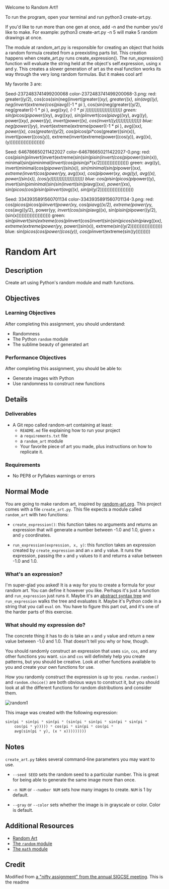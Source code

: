 Welcome to Random Art!!

To run the program, open your terminal and run python3 create-art.py.

If you'd like to run more than one gen at once, add -n and the number you'd like to make.  For example: python3 create-art.py -n 5 will make 5 random drawings at once.

The module at random_art.py is responsible for creating an object that holds a random formula created from a preexisting parts list.  This creation happens
when create_art.py runs create_expression().  The run_expression() function will
evaluate the string held at the object's self.expression, using x and y.  This creates a slower generation of art as the eval function works its way through the very long random formulas.  But it makes cool art!

My favorite 3 are:

Seed-2372483741499200068
color-2372483741499200068-3.png:
  red: greater((y/2), cos(cos(sin(neg(invert(greater((x*y), greater((x), sin(avg((y), neg(invert(extreme(cos(pi*avg((-1 * pi ), cos(sin(neg(greater((y/2), neg(greater((-1 * pi ), avg((x*y), (-1 * pi )))))))))))))))))))))))
  green: sin(pi*cos(pi*power((x*y), avg((x*y), sin(pi*invert(cos(pi*avg((x*y), avg((y), power((x*y), power((y), invert(power((x), cos(invert((y))))))))))))))))
  blue: neg(power((y*y), invert(extreme(extreme(power((-1 * pi ), avg((x*x), power((x), cos(greater((y/2), cos(pi*cos(pi*cos(greater((sin(x)), invert(power((cos(y)), extreme(invert(extreme(power((cos(y)), avg((x), (y))))))))))))))))))))))

Seed: 646786650211422027
color-646786650211422027-0.png:
    red: cos(pi*sin(pi*invert(invert(extreme(sin(sin(pi*sin(invert(cos(pi*power((sin(x)), minimal(sin(pi*minimal(invert(cos(pi*sin(pi*(x/2))))))))))))))))))
    green: avg((y), invert(minimal(cos(pi*power((sin(x)), sin(minimal(sin(pi*power((x*x), extreme(invert(cos(power(y*y, avg((x*x), cos(pi*power(x*y, avg((y), avg((x), power((sin(x)), (cos(y)))))))))))))))))))))
    blue: cos(pi*sin(pi*cos(pi*power((y), invert(sin(pi*minimal(sin(sin(invert(sin(pi*avg((x*x), power((x*x), sin(pi*cos(cos(pi*sin(pi*invert(avg((x), sin(pi*(y/2)))))))))))))))))))))

Seed: 3343935891560701134
color-3343935891560701134-3.png:
      red: cos(pi*cos(pi*cos(pi*invert(power(x*y, cos(pi*avg((x/2), extreme(power(y*y, cos(avg((y/2), power(y*y, invert(cos(sin(pi*avg((x), sin(pi*sin(pi*power((y/2), (sin(x)))))))))))))))))))))
      green: sin(pi*invert(sin(extreme(cos(pi*invert(cos(invert(sin(sin(pi*cos(sin(pi*avg((x*x), extreme(extreme(power(y*y, power((sin(x)), extreme(sin((y/2))))))))))))))))))))
      blue: sin(pi*cos(cos(power((cos(y)), cos(pi*invert(extreme(sin((y)))))))))

# Random Art

## Description

Create art using Python's random module and math functions.

## Objectives

### Learning Objectives

After completing this assignment, you should understand:

* Randomness
* The Python `random` module
* The sublime beauty of generated art

### Performance Objectives

After completing this assignment, you should be able to:

* Generate images with Python
* Use randomness to construct new functions

## Details

### Deliverables

* A Git repo called random-art containing at least:
  * `README.md` file explaining how to run your project
  * a `requirements.txt` file
  * a `random_art` module
  * Your favorite piece of art you made, plus instructions
    on how to replicate it.

### Requirements  

* No PEP8 or Pyflakes warnings or errors

## Normal Mode

You are going to make random art, inspired by
[random-art.org](http://www.random-art.org/). This project comes
with a file `create_art.py`. This file expects a module called
`random_art` with two functions:

* `create_expression()`: this function takes no arguments and returns
  an expression that will generate a number between -1.0 and 1.0, given
  `x` and `y` coordinates.

* `run_expression(expression, x, y)`: this function takes an expression
  created by `create_expression` and an `x` and `y` value. It runs the
  expression, passing the `x` and `y` values to it and returns a value
  between -1.0 and 1.0.

### What's an expression?

I'm super-glad you asked! It is a way for you to create a formula for your
random art. You can define it however you like. Perhaps it's just a function
and `run_expression` just runs it. Maybe it's an [abstract syntax tree][] and
`run_expression` walks the tree and evaluates it. Maybe it's Python code in
a string that you call `eval` on. You have to figure this part out, and it's
one of the harder parts of this exercise.

### What should my expression do?

The concrete thing it has to do is take an `x` and `y` value and return a new
value between -1.0 and 1.0. That doesn't tell you why or how, though.

You should randomly construct an expression that uses `sin`, `cos`, and any
other functions you want. `sin` and `cos` will definitely help you create
patterns, but you should be creative. Look at other functions available to you
and create your own functions for use.

How you randomly construct the expression is up to you. `random.random()` and
`random.choice()` are both obvious ways to construct it, but you should look
at all the different functions for random distributions and consider them.

![random1](random1.png)

This image was created with the following expression:

```py
sin(pi * sin(pi * sin(pi * (sin(pi * sin(pi * sin(pi * sin(pi *
    cos(pi * y))))) * cos(pi * sin(pi * cos(pi *
    avg(sin(pi * y), (x * x)))))))))
```

[abstract syntax tree]: https://en.wikipedia.org/wiki/Abstract_syntax_tree


## Notes

`create_art.py` takes several command-line parameters you may want to use.

* `--seed SEED` sets the random seed to a particular number. This is great for
being able to generate the same image more than once.

* `-n NUM` or `--number NUM` sets how many images to create. `NUM` is 1 by
default.

* `--gray` or `--color` sets whether the image is in grayscale or color.
Color is default.

## Additional Resources

* [Random Art](http://www.random-art.org/)
* [The `random` module](https://docs.python.org/3.4/library/random.html)
* [The `math` module](https://docs.python.org/3.4/library/math.html)

## Credit

Modified from [a "nifty assignment" from the annual SIGCSE meeting](http://nifty.stanford.edu/2009/stone-random-art/).
This is the readme
